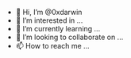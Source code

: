 - 👋 Hi, I’m @0xdarwin
- 👀 I’m interested in ...
- 🌱 I’m currently learning ...
- 💞️ I’m looking to collaborate on ...
- 📫 How to reach me ...

<!---
0xdarwin/0xdarwin is a ✨ special ✨ repository because its `README.md` (this file) appears on your GitHub profile.
You can click the Preview link to take a look at your changes.
--->
